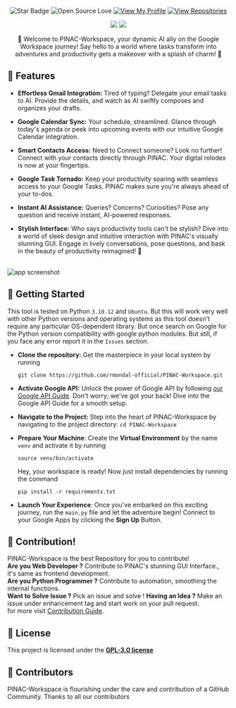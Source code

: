 <img src="https://github.com/rmondal-official/PINAC-Workspace/blob/main/img/readme_header.png" alt="">
<div align="middle">
  
![Star Badge](https://img.shields.io/static/v1?label=%F0%9F%8C%9F&message=If%20Useful&style=style=flat&color=BC4E99)
![Open Source Love](https://badges.frapsoft.com/os/v1/open-source.svg?v=103)
[![View My Profile](https://img.shields.io/badge/View-My_Profile-green?logo=GitHub)](https://github.com/rmondal-official)
[![View Repositories](https://img.shields.io/badge/View-My_Repositories-blue?logo=GitHub)](https://github.com/rmondal-official?tab=repositories)

[![](https://forthebadge.com/images/badges/built-with-love.svg)](https://forthebadge.com)
[![](https://forthebadge.com/images/badges/made-with-python.svg)](https://forthebadge.com)

🚀 Welcome to PINAC-Workspace, your dynamic AI ally on the Google Workspace journey! Say hello to a world where tasks transform into adventures and productivity gets a makeover with a splash of charm! 🌟

</div>

## 🌟 Features

- **Effortless Gmail Integration:** Tired of typing? Delegate your email tasks to AI. Provide the details, and watch as AI swiftly composes and organizes your drafts.
  
- **Google Calendar Sync:** Your schedule, streamlined. Glance through today's agenda or peek into upcoming events with our intuitive Google Calendar integration.
  
- **Smart Contacts Access:** Need to Connect someone? Look no further! Connect with your contacts directly through PINAC. Your digital rolodex is now at your fingertips.
  
- **Google Task Tornado:** Keep your productivity soaring with seamless access to your Google Tasks. PINAC makes sure you're always ahead of your to-dos.
  
- **Instant AI Assistance:** Queries? Concerns? Curiosities? Pose any question and receive instant, AI-powered responses.
  
- **Stylish Interface:** Who says productivity tools can't be stylish? Dive into a world of sleek design and intuitive interaction with PINAC's visually stunning GUI. Engage in lively conversations, pose questions, and bask in the beauty of productivity reimagined! 🎨
<br>
<img src="https://github.com/rmondal-official/PINAC-Workspace/blob/main/img/app_screenshot.jpg" alt="app screenshot">

## 🚀 Getting Started

This tool is tested on Python `3.10.12` and `Ubuntu`. But this will work very well with other Python versions and operating systems as this tool doesn't require any particular OS-dependent library. But once search on Google for the Python version compatibility with google python modules. But still, if you face any error report it in the `Issues` section.

- **Clone the repository:** Get the masterpiece in your local system by running
  ```
  git clone https://github.com/rmondal-official/PINAC-Workspace.git
  ```

- **Activate Google API:** Unlock the power of Google API by following <a href="https://github.com/rmondal-official/PINAC-Workspace/blob/main/Google%20API%20Guide.md">our Google API Guide</a>. Don't worry; we've got your back! Dive into the Google API Guide for a smooth setup.

- **Navigate to the Project:** Step into the heart of PINAC-Workspace by navigating to the project directory: `cd PINAC-Workspace`

- **Prepare Your Machine**: Create the **Virtual Environment** by the name `venv` and activate it by running
  ```
  source venv/bin/activate
  ```
  Hey, your workspace is ready! Now just install dependencies by running the command 
  ```
  pip install -r requirements.txt
  ```
  
- **Launch Your Experience**: Once you've embarked on this exciting journey, run the `main.py` file and let the adventure begin! Connect to your Google Apps by clicking the **Sign Up** Button.


## 🎉 Contribution!

PINAC-Workspace is the best Repository for you to contribute!  
**Are you Web Developer ?** Contribute to PINAC's stunning GUI Interface., it's same as frontend development.    
**Are you Python Programmer ?** Contribute to automation, smoothing the internal functions.  
**Want to Solve Issue ?** Pick an issue and solve !
**Having an Idea ?** Make an issue under enhancement tag and start work on your pull request.  
for more visit <a href="https://github.com/rmondal-official/PINAK/blob/main/CONTRIBUTING.md">Contribution Guide</a>.

## 📄 License

This project is licensed under the <a href="https://github.com/rmondal-official/PINAC-Workspace/blob/1f50228e5033a7901e3b39b67d4da80d58bef0f7/LICENSE">**GPL-3.0 license**</a>

## 🤖 Contributors
PINAC-Workspace is flourishing under the care and contribution of a GitHub Community. Thanks to all our contributors
